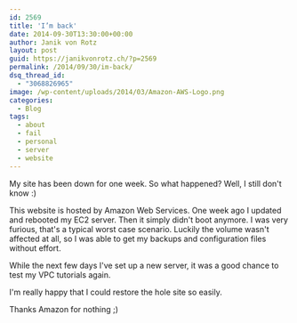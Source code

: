 ```yaml
---
id: 2569
title: 'I’m back'
date: 2014-09-30T13:30:00+00:00
author: Janik von Rotz
layout: post
guid: https://janikvonrotz.ch/?p=2569
permalink: /2014/09/30/im-back/
dsq_thread_id:
  - "3068826965"
image: /wp-content/uploads/2014/03/Amazon-AWS-Logo.png
categories:
  - Blog
tags:
  - about
  - fail
  - personal
  - server
  - website
---
```

My site has been down for one week. So what happened? Well, I still don't know :)

This website is hosted by Amazon Web Services. One week ago I updated and rebooted my EC2 server. Then it simply didn't boot anymore. I was very furious, that's a typical worst case scenario. Luckily the volume wasn't affected at all, so I was able to get my backups and configuration files without effort.

While the next few days I've set up a new server, it was a good chance to test my VPC tutorials again.

I'm really happy that I could restore the hole site so easily.

Thanks Amazon for nothing ;)